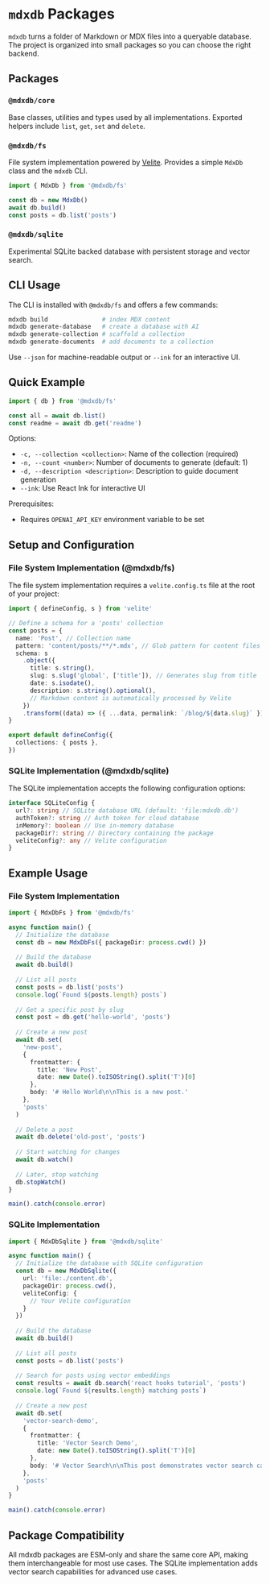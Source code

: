 # `mdxdb` Packages

`mdxdb` turns a folder of Markdown or MDX files into a queryable database. The project is organized into small packages so you can choose the right backend.

## Packages

### `@mdxdb/core`

Base classes, utilities and types used by all implementations. Exported helpers include `list`, `get`, `set` and `delete`.

### `@mdxdb/fs`

File system implementation powered by [Velite](https://velite.js.org/). Provides a simple `MdxDb` class and the `mdxdb` CLI.

```ts
import { MdxDb } from '@mdxdb/fs'

const db = new MdxDb()
await db.build()
const posts = db.list('posts')
```

### `@mdxdb/sqlite`

Experimental SQLite backed database with persistent storage and vector search.

## CLI Usage

The CLI is installed with `@mdxdb/fs` and offers a few commands:

```bash
mdxdb build               # index MDX content
mdxdb generate-database   # create a database with AI
mdxdb generate-collection # scaffold a collection
mdxdb generate-documents  # add documents to a collection
```

Use `--json` for machine-readable output or `--ink` for an interactive UI.

## Quick Example

```ts
import { db } from '@mdxdb/fs'

const all = await db.list()
const readme = await db.get('readme')
```

Options:
- `-c, --collection <collection>`: Name of the collection (required)
- `-n, --count <number>`: Number of documents to generate (default: 1)
- `-d, --description <description>`: Description to guide document generation
- `--ink`: Use React Ink for interactive UI

Prerequisites:
- Requires `OPENAI_API_KEY` environment variable to be set

## Setup and Configuration

### File System Implementation (@mdxdb/fs)

The file system implementation requires a `velite.config.ts` file at the root of your project:

```typescript
import { defineConfig, s } from 'velite'

// Define a schema for a 'posts' collection
const posts = {
  name: 'Post', // Collection name
  pattern: 'content/posts/**/*.mdx', // Glob pattern for content files
  schema: s
    .object({
      title: s.string(),
      slug: s.slug('global', ['title']), // Generates slug from title
      date: s.isodate(),
      description: s.string().optional(),
      // Markdown content is automatically processed by Velite
    })
    .transform((data) => ({ ...data, permalink: `/blog/${data.slug}` })),
}

export default defineConfig({
  collections: { posts },
})
```

### SQLite Implementation (@mdxdb/sqlite)

The SQLite implementation accepts the following configuration options:

```typescript
interface SQLiteConfig {
  url?: string // SQLite database URL (default: 'file:mdxdb.db')
  authToken?: string // Auth token for cloud database
  inMemory?: boolean // Use in-memory database
  packageDir?: string // Directory containing the package
  veliteConfig?: any // Velite configuration
}
```

## Example Usage

### File System Implementation

```typescript
import { MdxDbFs } from '@mdxdb/fs'

async function main() {
  // Initialize the database
  const db = new MdxDbFs({ packageDir: process.cwd() })
  
  // Build the database
  await db.build()
  
  // List all posts
  const posts = db.list('posts')
  console.log(`Found ${posts.length} posts`)
  
  // Get a specific post by slug
  const post = db.get('hello-world', 'posts')
  
  // Create a new post
  await db.set(
    'new-post',
    {
      frontmatter: { 
        title: 'New Post', 
        date: new Date().toISOString().split('T')[0] 
      },
      body: '# Hello World\n\nThis is a new post.'
    },
    'posts'
  )
  
  // Delete a post
  await db.delete('old-post', 'posts')
  
  // Start watching for changes
  await db.watch()
  
  // Later, stop watching
  db.stopWatch()
}

main().catch(console.error)
```

### SQLite Implementation

```typescript
import { MdxDbSqlite } from '@mdxdb/sqlite'

async function main() {
  // Initialize the database with SQLite configuration
  const db = new MdxDbSqlite({
    url: 'file:./content.db',
    packageDir: process.cwd(),
    veliteConfig: {
      // Your Velite configuration
    }
  })
  
  // Build the database
  await db.build()
  
  // List all posts
  const posts = db.list('posts')
  
  // Search for posts using vector embeddings
  const results = await db.search('react hooks tutorial', 'posts')
  console.log(`Found ${results.length} matching posts`)
  
  // Create a new post
  await db.set(
    'vector-search-demo',
    {
      frontmatter: { 
        title: 'Vector Search Demo', 
        date: new Date().toISOString().split('T')[0] 
      },
      body: '# Vector Search\n\nThis post demonstrates vector search capabilities.'
    },
    'posts'
  )
}

main().catch(console.error)
```

## Package Compatibility

All mdxdb packages are ESM-only and share the same core API, making them interchangeable for most use cases. The SQLite implementation adds vector search capabilities for advanced use cases.
